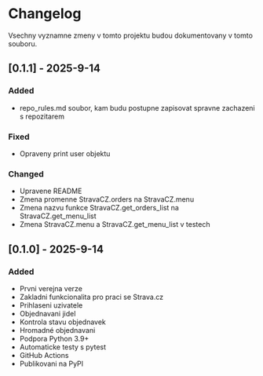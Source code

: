 # Changelog

Vsechny vyznamne zmeny v tomto projektu budou dokumentovany v tomto souboru.

## [0.1.1] - 2025-9-14
### Added
- repo_rules.md soubor, kam budu postupne zapisovat spravne zachazeni s repozitarem

### Fixed
- Opraveny print user objektu

### Changed
- Upravene README
- Zmena promenne StravaCZ.orders na StravaCZ.menu
- Zmena nazvu funkce StravaCZ.get_orders_list na StravaCZ.get_menu_list
- Zmena StravaCZ.menu a StravaCZ.get_menu_list v testech

## [0.1.0] - 2025-9-14
### Added
- Prvni verejna verze
- Zakladni funkcionalita pro praci se Strava.cz
- Prihlaseni uzivatele
- Objednavani jidel
- Kontrola stavu objednavek
- Hromadné objednavani
- Podpora Python 3.9+
- Automaticke testy s pytest
- GitHub Actions
- Publikovani na PyPI
